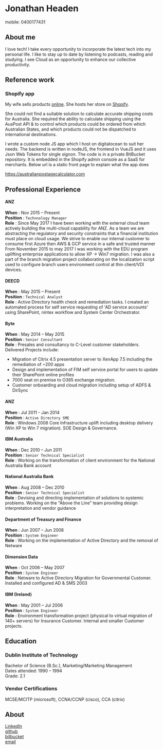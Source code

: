 # Jonathan Headen

mobile: 0400177431  


## About me
I love tech! I take every opportunity to incorporate the latest tech into my personal life. I like to stay up to date by listening to podcasts, reading and studying. 
I see Cloud as an opportunity to enhance our collective productivity.

## Reference work
### Shopify app 
My wife sells products [online](https://pileaplace.com). She hosts her store on [Shopify](https://www.shopify.com.au/).

She could not find a suitable solution to calculate accurate shipping costs for Australia. She required the ability to calculate shipping using the AusPost API & to control which products could be ordered from which Australian States, and which products could not be dispatched to international destinations.

I wrote a custom node JS app which I host on digitalocean to suit her needs. The backend is written in nodeJS, the frontend in VueJS and it uses Json Web Tokens for single signon. The code is in a private BitBucket repository. It is embedded in the Shopify admin console as a SaaS for merchants. Below url is a static front page to explain what the app does

https://australianpostagecalculator.com


## Professional Experience

#### ANZ	
**When** : Nov 2015 – Present  
**Position** : `Technnology Manager`	 
**Role** : Since May 2017 I have been working with the external cloud team actively building the multi-cloud capability for ANZ. As a team we are abstracting the regulatory and security constraints that a financial institution must place on cloud usage. We strive to enable our internal customer to consume first Azure then AWS & GCP service in a safe and trusted manner  
From November 2015 to may 2017 I was working with the EDU program uplifting enterprise applications to allow XP -> Win7 migration. I was also a part of the branch migration project collaborating on the localization script used to configure branch users environment control at thin client/VDI devices. 


#### DEECD	
**When** : May 2015 – Present  
**Position** : `Technical Analyst`	 
**Role** : Active Directory health check and remediation tasks. I created an automated process for self service requesting of 'AD service accounts' using SharePoint, nintex workflow and System Center Orchestrator.

#### Byte	
**When** : May 2014 – May 2015	   
**Position** : `Senior Consultant`	 
**Role** : Presales and consultancy to C-Level customer stakeholders. Delivered Projects include: 

- Migration of Citrix 4.5 presentation server to XenApp 7.5  including the remediation of ~200 apps
- Design and implementation of FIM self service portal for users to update their SharePoint online profiles
- 7000 seat on premise to O365 exchange migration.
- Customer onboarding and cloud migration including setup of ADFS & DirSync

#### ANZ	
**When** : Jul 2011 - Jan 2014    
**Position** : `Active Directory SME`  
**Role** : Windows 2008 Core Infrastructure uplift including desktop delivery (Win XP to Win 7 migration). SOE Design & Governance.

#### IBM Australia	
**When** : Dec 2010 – Jun 2011    
**Position** : `Senior Technical Specialist`	
**Role** : Working on the transformation of client environment for the National Australia Bank account

#### National Australia Bank
**When** : Aug 2008 – Dec 2010    
**Position** : `Senior Technical Specialist`	
**Role** : Devising and directing implementation of solutions to systemic problems. Working on the "Above the Line" team providing design interpretation and vendor guidance

#### Department of Treasury and Finance
**When** : Jun 2007 – Jun 2008    
**Position** : `System Engineer`	
**Role** : Working on the implementation of Active Directory and the removal of Netware

#### Dimension Data
**When** : Oct 2006 – May 2007    
**Position** : `System Engineer`	 
**Role** : Netware to Active Directory Migration for Governmental Customer. Installed and configured AD & SMS 2003

#### IBM (Ireland)	
**When** : May 2001 – Jul 2006	   
**Position** : `System Engineer`	 
**Role** : Environment transformation project (physical to virtual migration of 140+ servers) for Insurance Customer. Internal and smaller Customer projects.


## Education 
### Dublin Institute of Technology  
Bachelor of Science (B.Sc.), Marketing/Marketing Management  
Dates attended: 1990 – 1994  
Grade: 2.1 
### Vendor Certifications 
MCSE/MCITP (microsoft), CCNA/CCNP (cisco), CCA (citrix) 

## About
[LinkedIn](https://au.linkedin.com/in/jonathanheaden)  
[github](https://github.com/jonathanheaden)  
[bitbucket](https://bitbucket.org/Jonathanheaden/)  
[email](mailto:jonathan.headen@outlook.com)
